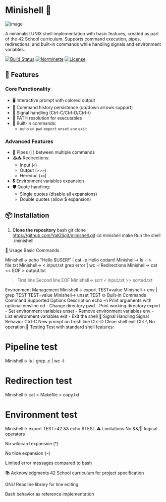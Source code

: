 # Minishell 🐚

![image](https://github.com/user-attachments/assets/65f08b37-bac4-4c32-ad48-92cf90ec5cae)

A minimalist UNIX shell implementation with basic features, created as part of the 42 School curriculum. Supports command execution, pipes, redirections, and built-in commands while handling signals and environment variables.

[![Build Status](https://img.shields.io/badge/build-passing-brightgreen)](https://github.com/ValGSgit/minishell)
[![Norminette](https://img.shields.io/badge/code%20style-norminette-blue)](https://github.com/42School/norminette)
[![License](https://img.shields.io/badge/license-MIT-green)](LICENSE)

## 🌟 Features

### Core Functionality
- 🖥️ Interactive prompt with colored output
- 📖 Command history persistence (up/down arrows support)
- 🚦 Signal handling (Ctrl-C/Ctrl-D/Ctrl-\\) 
- 🔄 PATH resolution for executables
- 📂 Built-in commands:
  - `echo` `cd` `pwd` `export` `unset` `env` `exit`

### Advanced Features
- 🔄 Pipes (`|`) between multiple commands
- 📤📥 Redirections:
  - Input (`<`)
  - Output (`>` `>>`)
  - Heredoc (`<<`)
- 💲 Environment variables expansion
- 🛡️ Quote handling:
  - Single quotes (disable all expansions)
  - Double quotes (allow $ expansion)

## 📦 Installation

1. **Clone the repository**
bash 
git clone https://github.com/ValGSgit/minishell.git
cd minishell
make
Run the shell
./minishell

🚀 Usage
Basic Commands

Minishell-> echo "Hello $USER!" | cat -e
Hello codam!
Minishell-> ls -l > file.txt
Minishell-> < input.txt grep error | wc -l
Redirections
Minishell-> cat << EOF > output.txt
> First line
> Second line
> EOF
Minishell-> sort < input.txt >> sorted.txt

Environment Management
Minishell-> export TEST=value
Minishell-> env | grep TEST
TEST=value
Minishell-> unset TEST
⚙️ Built-in Commands
Command	Supported Options	Description
echo	-n	Print arguments with optional newline
cd	-	Change directory
pwd	-	Print working directory
export	-	Set environment variables
unset	-	Remove environment variables
env	-	List environment variables
exit	-	Exit the shell
🚨 Signal Handling
Signal	Behavior
Ctrl-C	New prompt on fresh line
Ctrl-D	Clean shell exit
Ctrl-\	No operation
🧪 Testing
Test with standard shell features:

# Pipeline test
Minishell-> ls | grep .c | wc -l

# Redirection test
Minishell-> cat < Makefile > copy.txt

# Environment test
Minishell-> export TEST=42 && echo $TEST
⚠️ Limitations
No &&/|| logical operators

No wildcard expansion (*)

No tilde expansion (~)

Limited error messages compared to bash

📚 Acknowledgments
42 School curriculum for project specification

GNU Readline library for line editing

Bash behavior as reference implementation
